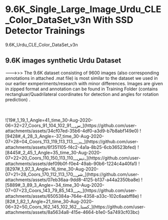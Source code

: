 # 9.6K_Single_Large_Image_Urdu_CLE_Color_DataSet_v3n  With  SSD Detector Trainings
9.6K_Urdu_CLE_Color_DataSet_v3n

## 9.6K images synthetic Urdu Dataset
--->>> The 9.6K dataset consisting of 9600 images (also corresponding annotations in attached .mat file) is most similar to the dataset we used in our earlier exmperiments/research with minor differences. Images are given in zipped format and annotation can be found in Training Folder (contains rectangluar/Quadrilateral coordinates for detection and angles for rotation prediction) . 

<br>
<br>
![19#_1_19_1_Angle=41_time_30-Aug-2020-06=32=27_Coors_91_104_102_91__س_](https://github.com/user-attachments/assets/34cf07ed-35b6-4df0-a3d9-b7b8abf149e0)
![9428#_4_28_3_Angle=-37_time_30-Aug-2020-07=28=04_Coors_113_119_113_113__ہیں_](https://github.com/user-attachments/assets/6f351105-f4c2-4a1a-8b25-6cb36523bfed)
![8445#_2_45_1_Angle=35_time_30-Aug-2020-07=22=20_Coors_110_150_113_110__نہیں_](https://github.com/user-attachments/assets/def09b0f-f0e4-49ab-90b6-1224c4a40fa1)
![8297#_1_97_3_Angle=16_time_30-Aug-2020-07=21=28_Coors_170_112_113_170__شر_](https://github.com/user-attachments/assets/07eb36aa-9dd8-4125-b137-a44a2350ba8e)
![5889#_3_89_3_Angle=-34_time_30-Aug-2020-07=07=23_Coors_143_79_85_143__ہم_](https://github.com/user-attachments/assets/6505384a-764e-4358-a33c-102c6aabff8e)
![82#_1_82_1_Angle=21_time_30-Aug-2020-06=32=50_Coors_162_145_102_162__کستا_](https://github.com/user-attachments/assets/8a5634a8-415e-4664-b1e0-5a7493cf03bc)

